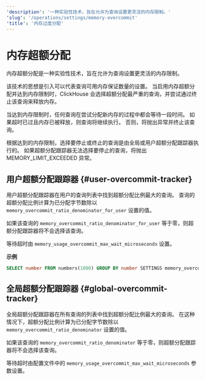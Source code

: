 ```yaml
---
'description': '一种实验性技术，旨在允许为查询设置更灵活的内存限制。'
'slug': '/operations/settings/memory-overcommit'
'title': '内存过度分配'
---
```



# 内存超额分配

内存超额分配是一种实验性技术，旨在允许为查询设置更灵活的内存限制。

该技术的思想是引入可以代表查询可用内存保证数量的设置。
当启用内存超额分配并达到内存限制时，ClickHouse 会选择超额分配最严重的查询，并尝试通过终止该查询来释放内存。

当达到内存限制时，任何查询在尝试分配新内存的过程中都会等待一段时间。
如果超时已过且内存已被释放，则查询将继续执行。
否则，将抛出异常并终止该查询。

根据达到的内存限制，选择要停止或终止的查询是由全局或用户超额分配跟踪器执行的。
如果超额分配跟踪器无法选择要停止的查询，将抛出 MEMORY_LIMIT_EXCEEDED 异常。

## 用户超额分配跟踪器 {#user-overcommit-tracker}

用户超额分配跟踪器在用户的查询列表中找到超额分配比例最大的查询。
查询的超额分配比例计算为已分配字节数除以 `memory_overcommit_ratio_denominator_for_user` 设置的值。

如果该查询的 `memory_overcommit_ratio_denominator_for_user` 等于零，则超额分配跟踪器将不会选择该查询。

等待超时由 `memory_usage_overcommit_max_wait_microseconds` 设置。

**示例**

```sql
SELECT number FROM numbers(1000) GROUP BY number SETTINGS memory_overcommit_ratio_denominator_for_user=4000, memory_usage_overcommit_max_wait_microseconds=500
```

## 全局超额分配跟踪器 {#global-overcommit-tracker}

全局超额分配跟踪器在所有查询的列表中找到超额分配比例最大的查询。
在这种情况下，超额分配比例计算为已分配字节数除以 `memory_overcommit_ratio_denominator` 设置的值。

如果该查询的 `memory_overcommit_ratio_denominator` 等于零，则超额分配跟踪器将不会选择该查询。

等待超时由配置文件中的 `memory_usage_overcommit_max_wait_microseconds` 参数设置。
